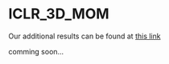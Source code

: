 # ICLR_3D_MOM

Our additional results can be found at [this link](https://cvsp-lab.github.io/3DMOM/)

comming soon...
